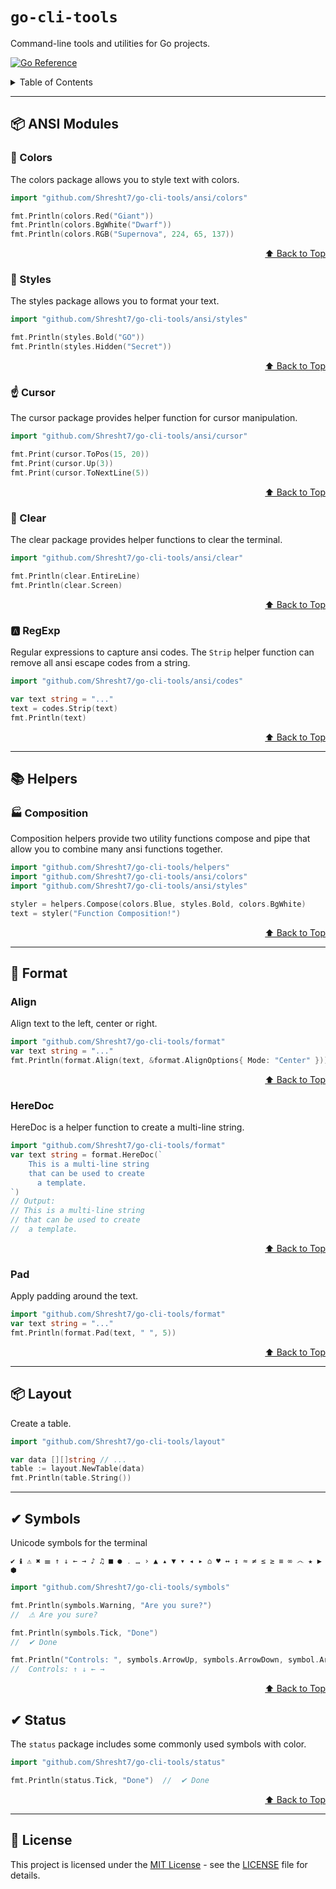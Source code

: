 # `go-cli-tools`

Command-line tools and utilities for Go projects.

[![Go Reference](https://pkg.go.dev/badge/github.com/Shresht7/go-cli-tools.svg)](https://pkg.go.dev/github.com/Shresht7/go-cli-tools)

<details>

<summary>Table of Contents</summary>

- [📦 ANSI Modules](#-ansi-modules)
  - [🎨 Colors](#-colors)
  - [💄 Styles](#-styles)
  - [☝ Cursor](#-cursor)
  - [🧼 Clear](#-clear)
  - [🅰 RegExp](#-regexp)
- [📚 Helpers](#-helpers)
  - [🏭 Composition](#-composition)
- [📃 Format](#-format)
  - [Align](#align)
  - [HereDoc](#heredoc)
  - [Pad](#pad)
- [📦 Layout](#-layout)
- [✔ Symbols](#-symbols)
- [✔ Status](#-status)
- [📑 License](#-license)

</details>

---

## 📦 ANSI Modules

### 🎨 Colors

The colors package allows you to style text with colors.

```go
import "github.com/Shresht7/go-cli-tools/ansi/colors"

fmt.Println(colors.Red("Giant"))
fmt.Println(colors.BgWhite("Dwarf"))
fmt.Println(colors.RGB("Supernova", 224, 65, 137))
```

<div align="right">

  [⬆ Back to Top][top]

</div>

### 💄 Styles

The styles package allows you to format your text.

```go
import "github.com/Shresht7/go-cli-tools/ansi/styles"

fmt.Println(styles.Bold("GO"))
fmt.Println(styles.Hidden("Secret"))
```

<div align="right">

  [⬆ Back to Top][top]

</div>

### ☝ Cursor

The cursor package provides helper function for cursor manipulation.

```go
import "github.com/Shresht7/go-cli-tools/ansi/cursor"

fmt.Print(cursor.ToPos(15, 20))
fmt.Print(cursor.Up(3))
fmt.Print(cursor.ToNextLine(5))
```

<div align="right">

  [⬆ Back to Top][top]

</div>

### 🧼 Clear

The clear package provides helper functions to clear the terminal.

```go
import "github.com/Shresht7/go-cli-tools/ansi/clear"

fmt.Println(clear.EntireLine)
fmt.Println(clear.Screen)
```

<div align="right">

  [⬆ Back to Top][top]

</div>

### 🅰 RegExp

Regular expressions to capture ansi codes. The `Strip` helper function can remove all ansi escape codes from a string.

```go
import "github.com/Shresht7/go-cli-tools/ansi/codes"

var text string = "..."
text = codes.Strip(text)
fmt.Println(text)
```

<div align="right">

  [⬆ Back to Top][top]

</div>

---

## 📚 Helpers

### 🏭 Composition

Composition helpers provide two utility functions compose and pipe that allow you to combine many ansi functions together.

```go
import "github.com/Shresht7/go-cli-tools/helpers"
import "github.com/Shresht7/go-cli-tools/ansi/colors"
import "github.com/Shresht7/go-cli-tools/ansi/styles"

styler = helpers.Compose(colors.Blue, styles.Bold, colors.BgWhite)
text = styler("Function Composition!")
```

<div align="right">

  [⬆ Back to Top][top]

</div>

---

## 📃 Format

### Align

Align text to the left, center or right.

```go
import "github.com/Shresht7/go-cli-tools/format"
var text string = "..."
fmt.Println(format.Align(text, &format.AlignOptions{ Mode: "Center" }))
```

<div align="right">

  [⬆ Back to Top][top]

</div>

### HereDoc

HereDoc is a helper function to create a multi-line string.

```go
import "github.com/Shresht7/go-cli-tools/format"
var text string = format.HereDoc(`
    This is a multi-line string
    that can be used to create
      a template.
`)
// Output:
// This is a multi-line string
// that can be used to create
//  a template.
```

<div align="right">

  [⬆ Back to Top][top]

</div>

### Pad

Apply padding around the text.

```go
import "github.com/Shresht7/go-cli-tools/format"
var text string = "..."
fmt.Println(format.Pad(text, " ", 5))
```

<div align="right">

  [⬆ Back to Top][top]

</div>

---

## 📦 Layout

Create a table.

```go
import "github.com/Shresht7/go-cli-tools/layout"

var data [][]string // ...
table := layout.NewTable(data)
fmt.Println(table.String())
```

---

## ✔ Symbols

Unicode symbols for the terminal

```
✔ ℹ ⚠ ✖ ☰ ↑ ↓ ← → ♪ ♫ ■ ● ․ … › ▲ ▴ ▼ ▾ ◂ ▸ ⌂ ♥ ↔ ↕ ≈ ≠ ≤ ≥ ≡ ∞ ෴ ★ ▶ ⬢
```

```go
import "github.com/Shresht7/go-cli-tools/symbols"

fmt.Println(symbols.Warning, "Are you sure?")
//  ⚠ Are you sure?

fmt.Println(symbols.Tick, "Done")
//  ✔ Done

fmt.Println("Controls: ", symbols.ArrowUp, symbols.ArrowDown, symbol.ArrowLeft, symbols.ArrowRight)
//  Controls: ↑ ↓ ← →
```

<div align="right">

  [⬆ Back to Top][top]

</div>


## ✔ Status

The `status` package includes some commonly used symbols with color.

<!-- TODO: Status Symbols Screenshot -->

```go
import "github.com/Shresht7/go-cli-tools/status"

fmt.Println(status.Tick, "Done")  //  ✔ Done
```

<div align="right">

  [⬆ Back to Top][top]

</div>

---

## 📑 License

This project is licensed under the [MIT License](LICENSE) - see the [LICENSE](LICENSE) file for details.

<!-- ====== -->
<!-- FOOTER -->
<!-- ====== -->

[top]: #go-cli-tools
